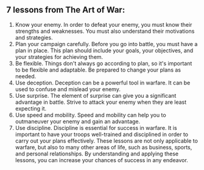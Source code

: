 ## 7 lessons from The Art of War:
1. Know your enemy. In order to defeat your enemy, you must know their strengths and weaknesses. You must also understand their motivations and strategies.
2. Plan your campaign carefully. Before you go into battle, you must have a plan in place. This plan should include your goals, your objectives, and your strategies for achieving them.
3. Be flexible. Things don't always go according to plan, so it's important to be flexible and adaptable. Be prepared to change your plans as needed.
4. Use deception. Deception can be a powerful tool in warfare. It can be used to confuse and mislead your enemy.
5. Use surprise. The element of surprise can give you a significant advantage in battle. Strive to attack your enemy when they are least expecting it.
6. Use speed and mobility. Speed and mobility can help you to outmaneuver your enemy and gain an advantage.
7. Use discipline. Discipline is essential for success in warfare. It is important to have your troops well-trained and disciplined in order to carry out your plans effectively.
These lessons are not only applicable to warfare, but also to many other areas of life, such as business, sports, and personal relationships. By understanding and applying these lessons, you can increase your chances of success in any endeavor.

